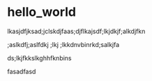# hello_world
lkasjdfjksad;jclskdjfaas;djflkajsdf;lkjdkjf;alkdjfkn

;aslkdfj;aslfdkj
;lkj
;lkkdnvbinrkd;salkjfa


ds;lkjfkkslkghhfknbins

fasadfasd
